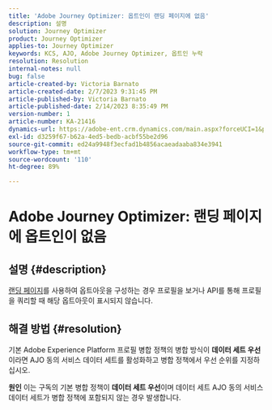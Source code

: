 ```yaml
---
title: 'Adobe Journey Optimizer: 옵트인이 랜딩 페이지에 없음'
description: 설명
solution: Journey Optimizer
product: Journey Optimizer
applies-to: Journey Optimizer
keywords: KCS, AJO, Adobe Journey Optimizer, 옵트인 누락
resolution: Resolution
internal-notes: null
bug: false
article-created-by: Victoria Barnato
article-created-date: 2/7/2023 9:31:45 PM
article-published-by: Victoria Barnato
article-published-date: 2/14/2023 8:35:49 PM
version-number: 1
article-number: KA-21416
dynamics-url: https://adobe-ent.crm.dynamics.com/main.aspx?forceUCI=1&pagetype=entityrecord&etn=knowledgearticle&id=1b9b39cf-2ea7-ed11-aad1-6045bd0065f9
exl-id: d3259f67-b62a-4ed5-bedb-acbf55be2d96
source-git-commit: ed24a9948f3ecfad1b4856acaeadaaba834e3941
workflow-type: tm+mt
source-wordcount: '110'
ht-degree: 89%

---
```


# Adobe Journey Optimizer: 랜딩 페이지에 옵트인이 없음

## 설명 {#description}

[랜딩 페이지](https://experienceleague.adobe.com/docs/journey-optimizer/using/landing-pages/lp-use-cases.html)를 사용하여 옵트아웃을 구성하는 경우 프로필을 보거나 API를 통해 프로필을 쿼리할 때 해당 옵트아웃이 표시되지 않습니다.

## 해결 방법 {#resolution}


기본 Adobe Experience Platform 프로필 병합 정책의 병합 방식이 <b>데이터 세트 우선</b>이라면 AJO 동의 서비스 데이터 세트를 활성화하고 병합 정책에서 우선 순위를 지정하십시오.


<b>원인</b>
이는 구독의 기본 병합 정책이 <b>데이터 세트 우선</b>이며 데이터 세트 AJO 동의 서비스 데이터 세트가 병합 정책에 포함되지 않는 경우 발생합니다.
